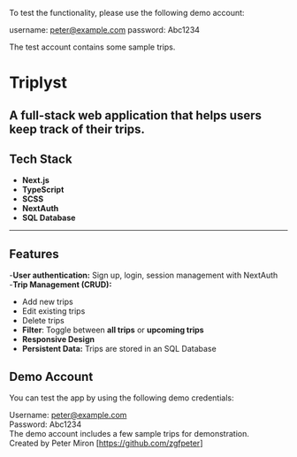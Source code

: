 To test the functionality, please use the following demo account:

username: peter@example.com
password: Abc1234

The test account contains some sample trips.

# Triplyst
A full-stack web application that helps users keep track of their trips.
-----
## Tech Stack
- **Next.js**
- **TypeScript**
- **SCSS**
- **NextAuth**
- **SQL Database**

-----
## Features
-**User authentication:** Sign up, login, session management with NextAuth <br/>
-**Trip Management (CRUD):**
- Add new trips
- Edit existing trips
- Delete trips <br/>
- **Filter**: Toggle between **all trips** or **upcoming trips** <br/>
- **Responsive Design** <br/>
- **Persistent Data:** Trips are stored in an SQL Database <br/>

## Demo Account
You can test the app by using the following demo credentials: <br/>

Username: peter@example.com <br/>
Password: Abc1234
<br/>
The demo account includes a few sample trips for demonstration. 
<br/>
Created by Peter Miron [https://github.com/zgfpeter]